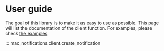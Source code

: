 # User guide
The goal of this library is to make it as easy to use as possible. 
This page will list the documentation of the client function.
For examples, please check [the examples](macos-notifications/examples/).

::: mac_notifications.client.create_notification
